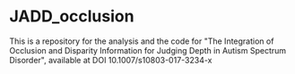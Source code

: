 # JADD_occlusion
This is a repository for the analysis and the code for "The Integration of Occlusion and Disparity Information for Judging Depth in Autism Spectrum Disorder", available at DOI 10.1007/s10803-017-3234-x
